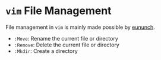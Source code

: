 # `vim` File Management

File management in `vim` is mainly made possible by [eununch](https://github.com/tpope/vim-eunuch).

- `:Move`: Rename the current file or directory
- `:Remove`: Delete the current file or directory
- `:Mkdir`: Create a directory
